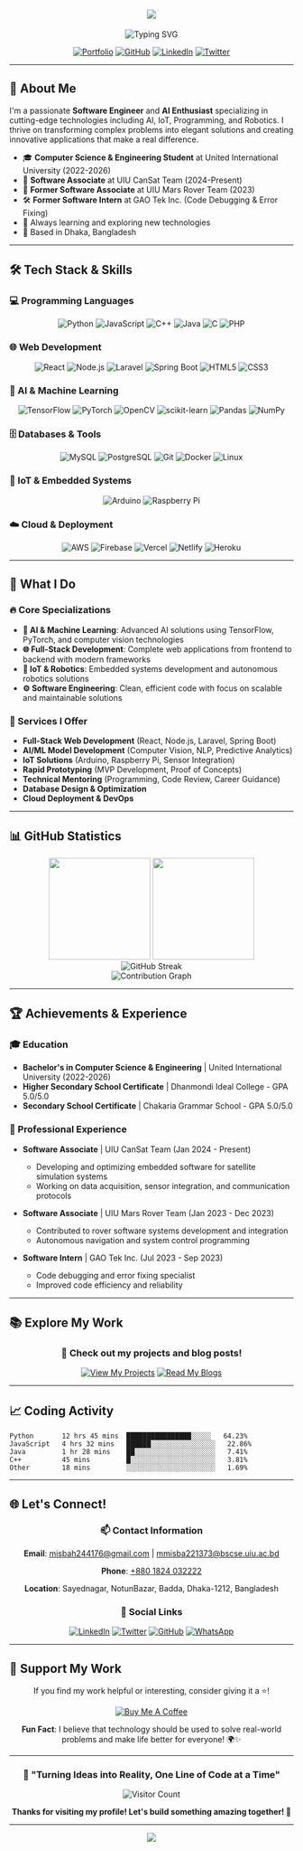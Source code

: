 <h1 align="center">
    <img src="https://readme-typing-svg.herokuapp.com/?font=Pacifico&size=35&center=true&vCenter=true&width=500&height=70&duration=4000&lines=Hi+There!+👋;+I'm+MD+Habibullah+Misbah!;" />
</h1>

<div align="center">
  <img src="https://readme-typing-svg.herokuapp.com?font=Fira+Code&pause=1000&color=FFB90F&center=true&vCenter=true&width=435&lines=Software+Engineer+%26+AI+Enthusiast;Full-Stack+Developer;IoT+%26+Robotics+Developer;Machine+Learning+Engineer;Problem+Solver+%26+Innovator" alt="Typing SVG" />
</div>

<div align="center">
  
[![Portfolio](https://img.shields.io/badge/Portfolio-Visit%20My%20Site-orange?style=for-the-badge&logo=firefox)](https://your-portfolio-url.com)
[![GitHub](https://img.shields.io/badge/GitHub-Follow%20Me-black?style=for-the-badge&logo=github)](https://github.com/misbah7172)
[![LinkedIn](https://img.shields.io/badge/LinkedIn-Connect-blue?style=for-the-badge&logo=linkedin)](https://www.linkedin.com/in/md-habibulla-misba)
[![Twitter](https://img.shields.io/badge/Twitter-Follow-1DA1F2?style=for-the-badge&logo=twitter)](https://x.com/misbah244176)

</div>

---

## 🚀 About Me

I'm a passionate **Software Engineer** and **AI Enthusiast** specializing in cutting-edge technologies including AI, IoT, Programming, and Robotics. I thrive on transforming complex problems into elegant solutions and creating innovative applications that make a real difference.

- 🎓 **Computer Science & Engineering Student** at United International University (2022-2026)
- 💼 **Software Associate** at UIU CanSat Team (2024-Present)
- 🔬 **Former Software Associate** at UIU Mars Rover Team (2023)
- 🛠️ **Former Software Intern** at GAO Tek Inc. (Code Debugging & Error Fixing)
- 🌱 Always learning and exploring new technologies
- 📍 Based in Dhaka, Bangladesh

---

## 🛠️ Tech Stack & Skills

### 💻 Programming Languages
<div align="center">

![Python](https://img.shields.io/badge/Python-3776AB?style=for-the-badge&logo=python&logoColor=white)
![JavaScript](https://img.shields.io/badge/JavaScript-F7DF1E?style=for-the-badge&logo=javascript&logoColor=black)
![C++](https://img.shields.io/badge/C++-00599C?style=for-the-badge&logo=c%2B%2B&logoColor=white)
![Java](https://img.shields.io/badge/Java-ED8B00?style=for-the-badge&logo=java&logoColor=white)
![C](https://img.shields.io/badge/C-00599C?style=for-the-badge&logo=c&logoColor=white)
![PHP](https://img.shields.io/badge/PHP-777BB4?style=for-the-badge&logo=php&logoColor=white)

</div>

### 🌐 Web Development
<div align="center">

![React](https://img.shields.io/badge/React-20232A?style=for-the-badge&logo=react&logoColor=61DAFB)
![Node.js](https://img.shields.io/badge/Node.js-43853D?style=for-the-badge&logo=node.js&logoColor=white)
![Laravel](https://img.shields.io/badge/Laravel-FF2D20?style=for-the-badge&logo=laravel&logoColor=white)
![Spring Boot](https://img.shields.io/badge/Spring_Boot-6DB33F?style=for-the-badge&logo=spring-boot&logoColor=white)
![HTML5](https://img.shields.io/badge/HTML5-E34F26?style=for-the-badge&logo=html5&logoColor=white)
![CSS3](https://img.shields.io/badge/CSS3-1572B6?style=for-the-badge&logo=css3&logoColor=white)

</div>

### 🤖 AI & Machine Learning
<div align="center">

![TensorFlow](https://img.shields.io/badge/TensorFlow-FF6F00?style=for-the-badge&logo=tensorflow&logoColor=white)
![PyTorch](https://img.shields.io/badge/PyTorch-EE4C2C?style=for-the-badge&logo=pytorch&logoColor=white)
![OpenCV](https://img.shields.io/badge/OpenCV-27338e?style=for-the-badge&logo=OpenCV&logoColor=white)
![scikit-learn](https://img.shields.io/badge/scikit--learn-F7931E?style=for-the-badge&logo=scikit-learn&logoColor=white)
![Pandas](https://img.shields.io/badge/pandas-150458?style=for-the-badge&logo=pandas&logoColor=white)
![NumPy](https://img.shields.io/badge/numpy-013243?style=for-the-badge&logo=numpy&logoColor=white)

</div>

### 🗄️ Databases & Tools
<div align="center">

![MySQL](https://img.shields.io/badge/MySQL-00000F?style=for-the-badge&logo=mysql&logoColor=white)
![PostgreSQL](https://img.shields.io/badge/PostgreSQL-316192?style=for-the-badge&logo=postgresql&logoColor=white)
![Git](https://img.shields.io/badge/Git-F05032?style=for-the-badge&logo=git&logoColor=white)
![Docker](https://img.shields.io/badge/Docker-2496ED?style=for-the-badge&logo=docker&logoColor=white)
![Linux](https://img.shields.io/badge/Linux-FCC624?style=for-the-badge&logo=linux&logoColor=black)

</div>

### 🔧 IoT & Embedded Systems
<div align="center">

![Arduino](https://img.shields.io/badge/Arduino-00979D?style=for-the-badge&logo=Arduino&logoColor=white)
![Raspberry Pi](https://img.shields.io/badge/Raspberry%20Pi-A22846?style=for-the-badge&logo=Raspberry%20Pi&logoColor=white)

</div>

### ☁️ Cloud & Deployment
<div align="center">

![AWS](https://img.shields.io/badge/AWS-232F3E?style=for-the-badge&logo=amazon-aws&logoColor=white)
![Firebase](https://img.shields.io/badge/Firebase-039BE5?style=for-the-badge&logo=Firebase&logoColor=white)
![Vercel](https://img.shields.io/badge/Vercel-000000?style=for-the-badge&logo=vercel&logoColor=white)
![Netlify](https://img.shields.io/badge/Netlify-00C7B7?style=for-the-badge&logo=netlify&logoColor=white)
![Heroku](https://img.shields.io/badge/Heroku-430098?style=for-the-badge&logo=heroku&logoColor=white)

</div>

---

## 🎯 What I Do

### 🔥 Core Specializations

- **🤖 AI & Machine Learning**: Advanced AI solutions using TensorFlow, PyTorch, and computer vision technologies
- **🌐 Full-Stack Development**: Complete web applications from frontend to backend with modern frameworks
- **🔌 IoT & Robotics**: Embedded systems development and autonomous robotics solutions
- **⚙️ Software Engineering**: Clean, efficient code with focus on scalable and maintainable solutions

### 💼 Services I Offer

- **Full-Stack Web Development** (React, Node.js, Laravel, Spring Boot)
- **AI/ML Model Development** (Computer Vision, NLP, Predictive Analytics)
- **IoT Solutions** (Arduino, Raspberry Pi, Sensor Integration)
- **Rapid Prototyping** (MVP Development, Proof of Concepts)
- **Technical Mentoring** (Programming, Code Review, Career Guidance)
- **Database Design & Optimization**
- **Cloud Deployment & DevOps**

---

## 📊 GitHub Statistics

<div align="center">
  <img height="180em" src="https://github-readme-stats.vercel.app/api?username=misbah7172&show_icons=true&theme=tokyonight&include_all_commits=true&count_private=true&hide_border=true"/>
  <img height="180em" src="https://github-readme-stats.vercel.app/api/top-langs/?username=misbah7172&layout=compact&langs_count=8&theme=tokyonight&hide_border=true"/>
</div>

<div align="center">
  <img src="https://github-readme-streak-stats.herokuapp.com/?user=misbah7172&theme=tokyonight&hide_border=true" alt="GitHub Streak" />
</div>

<div align="center">
  <img src="https://github-readme-activity-graph.vercel.app/graph?username=misbah7172&theme=tokyo-night&hide_border=true&area=true" alt="Contribution Graph" />
</div>

---

## 🏆 Achievements & Experience

### 🎓 Education
- **Bachelor's in Computer Science & Engineering** | United International University (2022-2026)
- **Higher Secondary School Certificate** | Dhanmondi Ideal College - GPA 5.0/5.0
- **Secondary School Certificate** | Chakaria Grammar School - GPA 5.0/5.0

### 💼 Professional Experience
- **Software Associate** | UIU CanSat Team (Jan 2024 - Present)
  - Developing and optimizing embedded software for satellite simulation systems
  - Working on data acquisition, sensor integration, and communication protocols
  
- **Software Associate** | UIU Mars Rover Team (Jan 2023 - Dec 2023)
  - Contributed to rover software systems development and integration
  - Autonomous navigation and system control programming
  
- **Software Intern** | GAO Tek Inc. (Jul 2023 - Sep 2023)
  - Code debugging and error fixing specialist
  - Improved code efficiency and reliability

---

## 📚 Explore My Work

<div align="center">

### 🚀 Check out my projects and blog posts!

[![View My Projects](https://img.shields.io/badge/�_View_Projects-GitHub_Repositories-black?style=for-the-badge&logo=github)](https://github.com/misbah7172?tab=repositories)
[![Read My Blogs](https://img.shields.io/badge/📝_Read_Blogs-Technical_Articles-orange?style=for-the-badge&logo=rss)](https://github.com/misbah7172/Blogs)

</div>

---

## 📈 Coding Activity

<!--START_SECTION:waka-->
```text
Python       12 hrs 45 mins  ████████████████░░░░░   64.23%
JavaScript   4 hrs 32 mins   ██████░░░░░░░░░░░░░░░░   22.86%
Java         1 hr 28 mins    ██░░░░░░░░░░░░░░░░░░░░   7.41%
C++          45 mins         █░░░░░░░░░░░░░░░░░░░░░   3.81%
Other        18 mins         ░░░░░░░░░░░░░░░░░░░░░░   1.69%
```
<!--END_SECTION:waka-->

---

## 🌐 Let's Connect!

<div align="center">

### 📫 Contact Information

**Email**: [misbah244176@gmail.com](mailto:misbah244176@gmail.com) | [mmisba221373@bscse.uiu.ac.bd](mailto:mmisba221373@bscse.uiu.ac.bd)

**Phone**: [+880 1824 032222](tel:+8801824032222)

**Location**: Sayednagar, NotunBazar, Badda, Dhaka-1212, Bangladesh

### 🌟 Social Links

[![LinkedIn](https://img.shields.io/badge/LinkedIn-0077B5?style=for-the-badge&logo=linkedin&logoColor=white)](https://www.linkedin.com/in/md-habibulla-misba)
[![Twitter](https://img.shields.io/badge/Twitter-1DA1F2?style=for-the-badge&logo=twitter&logoColor=white)](https://x.com/misbah244176)
[![GitHub](https://img.shields.io/badge/GitHub-100000?style=for-the-badge&logo=github&logoColor=white)](https://github.com/misbah7172)
[![WhatsApp](https://img.shields.io/badge/WhatsApp-25D366?style=for-the-badge&logo=whatsapp&logoColor=white)](https://wa.me/8801824032222)

</div>

---

## 💝 Support My Work

<div align="center">

If you find my work helpful or interesting, consider giving it a ⭐️!

[![Buy Me A Coffee](https://img.shields.io/badge/Buy_Me_A_Coffee-FFDD00?style=for-the-badge&logo=buy-me-a-coffee&logoColor=black)](https://buymeacoffee.com/misbah7172)

**Fun Fact**: I believe that technology should be used to solve real-world problems and make life better for everyone! 🌍✨

</div>

---

<div align="center">
  
### 🎯 "Turning Ideas into Reality, One Line of Code at a Time"

![Visitor Count](https://profile-counter.glitch.me/misbah7172/count.svg)

**Thanks for visiting my profile! Let's build something amazing together! 🚀**

</div>

---

<div align="center">
  <img src="https://capsule-render.vercel.app/api?type=waving&color=gradient&height=100&section=footer" />
</div>
